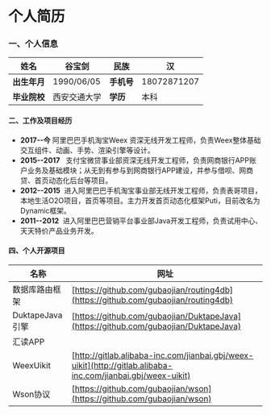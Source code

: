 # 个人简历

<a name="q2YWI"></a>
### 一、个人信息
| **姓名** | 谷宝剑 | **民族** | 汉 |
| --- | --- | --- | --- |
| **出生年月** | 1990/06/05 | **手机号** | 18072871207 |
| **毕业院校** | 西安交通大学 | **学历** | 本科 |

<a name="sUNhs"></a>
#### 二、工作及项目经历

- **2017--今**     阿里巴巴手机淘宝Weex 资深无线开发工程师，负责Weex整体基础交互组件、动画、手势、渲染引擎等设计。
- **2015--2017**   支付宝微贷事业部资深无线开发工程师，负责网商银行APP账户业务及基础模块；从无到有参与到网商银行APP建设，并参与借呗、网商贷、首页动态化后台等项目。
- **2012--2015**  进入阿里巴巴手机淘宝事业部无线开发工程师，负责表哥项目，本地生活O2O项目，首页等项目。主力开发首页动态化框架Puti，目前改名为Dynamic框架。
- **2011--2012**  进入阿里巴巴营销平台事业部Java开发工程师，负责试用中心、天天特价产品业务开发。
<a name="LNpyF"></a>

#### 四、个人开源项目
| **名称** | 网址 |
| --- | --- |
| 数据库路由框架  | [https://github.com/gubaojian/routing4db](https://github.com/gubaojian/routing4db) |
| DuktapeJava引擎 | [https://github.com/gubaojian/DuktapeJava](https://github.com/gubaojian/DuktapeJava) |
| 汇读APP |  |
| WeexUikit | [http://gitlab.alibaba-inc.com/jianbai.gbj/weex-uikit](http://gitlab.alibaba-inc.com/jianbai.gbj/weex-uikit) |
| Wson协议 | [https://github.com/gubaojian/wson](https://github.com/gubaojian/wson) |
